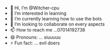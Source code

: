 - 👋 Hi, I’m @Witcher-cpu
- 👀 I’m interested in learning
- 🌱 I’m currently learning how to use the bots
- 💞️ I’m looking to collaborate on every aspects 
- 📫 How to reach me ...07014192738
- 😄 Pronouns: ... siuuuuu
- ⚡ Fun fact: ... evil doers 

<!---
Witcher-cpu/Witcher-cpu is a ✨ special ✨ repository because its `README.md` (this file) appears on your GitHub profile.
You can click the Preview link to take a look at your changes.
--->
